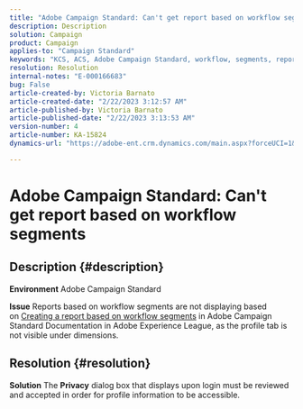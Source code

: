 ```yaml
---
title: "Adobe Campaign Standard: Can't get report based on workflow segments"
description: Description
solution: Campaign
product: Campaign
applies-to: "Campaign Standard"
keywords: "KCS, ACS, Adobe Campaign Standard, workflow, segments, report, FAQ"
resolution: Resolution
internal-notes: "E-000166683"
bug: False
article-created-by: Victoria Barnato
article-created-date: "2/22/2023 3:12:57 AM"
article-published-by: Victoria Barnato
article-published-date: "2/22/2023 3:13:53 AM"
version-number: 4
article-number: KA-15824
dynamics-url: "https://adobe-ent.crm.dynamics.com/main.aspx?forceUCI=1&pagetype=entityrecord&etn=knowledgearticle&id=1f7565cd-5eb2-ed11-83fe-6045bd0067ea"

---
```

# Adobe Campaign Standard: Can't get report based on workflow segments

## Description {#description}


<b>Environment</b>
 Adobe Campaign Standard

<b>Issue</b>
 Reports based on workflow segments are not displaying based on [Creating a report based on workflow segments](https://experienceleague.adobe.com/docs/campaign-standard/using/reporting/customizing-reports/creating-a-report-workflow-segment.html) in Adobe Campaign Standard Documentation in Adobe Experience League, as the profile tab is not visible under dimensions.




## Resolution {#resolution}


<b>Solution</b>
The <b>Privacy</b> dialog box that displays upon login must be reviewed and accepted in order for profile information to be accessible.
